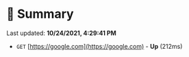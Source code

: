 # 📖 Summary
Last updated: **10/24/2021, 4:29:41 PM**

- `GET` [https://google.com](https://google.com) - **Up** (212ms)
